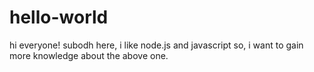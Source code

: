 # hello-world
hi everyone!
subodh here, i like node.js and javascript
so, i want to gain more knowledge about the above one.
